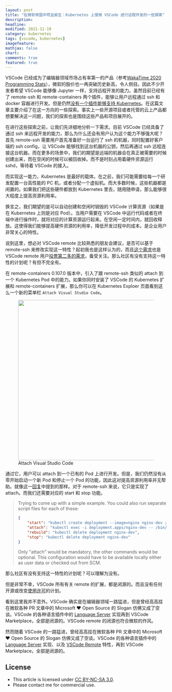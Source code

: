 ```yaml
---
layout: post
title: "在微软帝国中苟且偷生：Kubernetes 上使用 VSCode 进行远程开发的一些探索"
description: 
headline:
modified: 2021-11-19
category: kubernetes
tags: [vscode, kubernetes]
imagefeature:
mathjax: false
chart:
comments: true
featured: true
---
```


VSCode 已经成为了编辑器领域市场占有率第一的产品（参考[WakaTime 2020 Programming Stats](https://visualstudiomagazine.com/articles/2021/01/13/wakatime-vs-code.aspx)），微软的股价也一再突破历史新高，令人侧目。因此不少开发者希望 VSCode 能够像 Jupyter 一样，支持远程开发的能力。虽然目前已经有了 remote-ssh 和 remote-containers 两个插件，能够让用户远程通过 ssh 和 docker 容器进行开发。但是仍然[没有一个插件能够支持 Kubernetes](https://github.com/microsoft/vscode-remote-release/issues/12)。在这篇文章主要介绍了在这一方向的一些探索。事实上一些开源项目或者托管的云上产品都想要解决这一问题，我们的探索也是围绕这些产品和项目展开的。

在进行这些探索之前，让我们先详细地分析一下需求。目前 VSCode 已经具备了通过 ssh 来远程开发的能力，那么为什么还会有用户认为这个能力不够强大呢？首先 remote-ssh 需要用户首先准备好一台运行了 ssh 的机器，同时配置好客户端的 ssh config，让 VSCode 能够找到这台机器的公钥，然后再通过 ssh 远程连接这台机器。而在更多的场景中，我们的期望是远端的机器会在真正被需要的时候创建出来，而在空闲的时候可以被回收掉。而不是时刻占用着硬件资源运行 sshd，等待着 VSCode 的接入。

而实现这一能力，Kubernetes 是最好的载体。在之前，我们可能需要给每一个研发配置一台高性能的 PC 机，或者分配一个虚拟机。而大多数时候，这些机器都是闲置的。如果我们把这些硬件都放到 Kubernetes 里去，随用随申请，那么能够很大程度上提高资源利用率。

换言之，我们期望的是可以自动创建和空闲时销毁的 VSCode 计算资源（如果是在 Kubernetes 上则是对应 Pod）。当用户需要在 VSCode 中运行代码或者在终端中进行操作时，就将对应的计算资源运行起来。在空闲一定时间内，就回收释放。这使得我们能够提高硬件资源的利用率，降低开发过程中的成本。是企业用户非常关心的特性。

说到这里，想必对 VSCode remote 比较熟悉的朋友会建议，是否可以基于 remote-ssh 来修改实现这一特性？起初我也是这样认为的，而且[这个需求](https://github.com/microsoft/vscode-remote-release/issues/12)也是 VSCode remote 用户[投票第二多的需求](https://github.com/microsoft/vscode-remote-release/issues?q=is%3Aissue+is%3Aopen+sort%3Areactions-%2B1-desc+label%3Acontainers)，备受关注。那么社区有没有支持这一特性的计划呢？有但不完全有。

在 remote-containers 0.107.0 版本中，引入了跟 remote-ssh 类似的 attach 到一个 Kubernetes Pod 中的能力。如果你同时安装了 VSCode 的 Kubernetes 扩展和 remote-containers 扩展，那么你可以在 Kubernetes Exploer 页面看到这么一个新的菜单栏 `Attach Visual Studio Code`。

<figure>
	<img src="{{ site.url }}/images/dev-k8s/remote-containers.png" height="500" width="500">
    <figcaption>Attach Visual Studio Code</figcaption>
</figure>

通过它，用户可以 attach 到一个已有的 Pod 上进行开发。但是，我们仍然没有从零开始启动一个新 Pod 和停止一个 Pod 的功能，因此这对提高资源利用率并无帮助。就像这一[回复](https://github.com/microsoft/vscode-remote-release/issues/12#issuecomment-644760901)中提到的那样。对于 remote-ssh 来说，它只是实现了 attach。而我们还需要对应的 start 和 stop 功能。

> Trying to come up with a simple example. You could also run separate script files for each of these:
> 
> ```json
> {
>     "start": "kubectl create deployment --image=nginx nginx-dev ; kubectl wait --for=condition=Available deployment.apps/nginx-dev",
>     "attach": "kubectl exec -i deployment.apps/nginx-dev -- /bin/sh",
>     "rebuild": "kubectl delete deployment nginx-dev",
>     "stop": "kubectl delete deployment nginx-dev"
> }
> ```
> 
> Only "attach" would be mandatory, the other commands would be optional. This configuration would have to be available locally either as user data or checked out from SCM.

那么社区有没有支持这一特性的计划呢？可以理解为没有。

但是非常不幸，VSCode 所有有关 remote 的扩展，都是闭源的。而且没有任何开源或改变[使用许可](https://marketplace.visualstudio.com/items/ms-vscode-remote.remote-containers/license)的计划。

看到这里我并不意外。VSCode 确实是在编辑器领域一路猛进，但是曾经高高挂在微软各种 PR 文章中的 Microsoft ❤️ Open Source 的 Slogan 仿佛又成了空谈。VSCode 的各种语言插件中的 [Language Server](https://microsoft.github.io/language-server-protocol/) 实现再到 VSCode Marketplace，全部是闭源的。VSCode remote 的闭源也符合微软的作风。

然而随着 VSCode 的一路猛进，曾经高高挂在微软各种 PR 文章中的 Microsoft ❤️ Open Source 的 Slogan 仿佛又成了空谈。VSCode 的各种语言插件中的 [Language Server](https://microsoft.github.io/language-server-protocol/) 实现、以及 [VSCode Remote](https://code.visualstudio.com/docs/remote/remote-overview) 特性，再到 VSCode Marketplace，全部是闭源的。

[elastic-jupyter-operator]: https://github.com/tkestack/elastic-jupyter-operator

## License

- This article is licensed under [CC BY-NC-SA 3.0](https://creativecommons.org/licenses/by-nc-sa/3.0/).
- Please contact me for commercial use.
